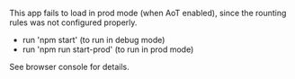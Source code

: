 This app fails to load in prod mode (when AoT enabled), since the rounting rules was not configured properly.

 - run 'npm start' (to run in debug mode)
 - run 'npm run start-prod' (to run in prod mode)

 See browser console for details.

